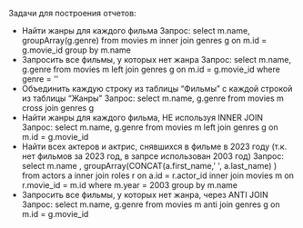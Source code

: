 Задачи для построения отчетов:
 - Найти жанры для каждого фильма
  Запрос: select m.name, groupArray(g.genre) from movies m inner join genres g on m.id = g.movie_id group by m.name	
 - Запросить все фильмы, у которых нет жанра
  Запрос:  select m.name, g.genre from movies m left join genres g on m.id = g.movie_id where genre = ''
 - Объединить каждую строку из таблицы “Фильмы” с каждой строкой из таблицы “Жанры”
  Запрос: select m.name, g.genre from movies m cross join genres g 
 - Найти жанры для каждого фильма, НЕ используя INNER JOIN
  Запрос: select m.name, g.genre from movies m left join genres g on m.id = g.movie_id
 - Найти всех актеров и актрис, снявшихся в фильме в 2023 году (т.к. нет фильмов за 2023 год, в запрсе использован 2003 год)
  Запрос: select m.name , groupArray(CONCAT(a.first_name,' ', a.last_name) )  from actors a inner join roles r on a.id = r.actor_id 
	inner join movies m on r.movie_id = m.id 
		where m.year = 2003 group by m.name
 - Запросить все фильмы, у которых нет жанра, через ANTI JOIN
  Запрос: select m.name, g.genre from movies m anti join genres g on m.id = g.movie_id

